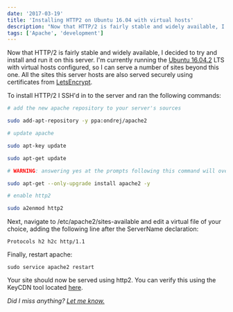 ```yaml
---
date: '2017-03-19'
title: 'Installing HTTP2 on Ubuntu 16.04 with virtual hosts'
description: "Now that HTTP/2 is fairly stable and widely available, I decided to try and install and run it on this server. I'm currently running the Ubuntu 16.04.2 LTS with virtual hosts configured, so I can serve a number of sites beyond this one. All the sites this server hosts are also served securely using certificates from LetsEncrypt."
tags: ['Apache', 'development']
---
```


Now that HTTP/2 is fairly stable and widely available, I decided to try and install and run it on this server. I'm currently running the [Ubuntu 16.04.2](http://releases.ubuntu.com/16.04/) LTS with virtual hosts configured, so I can serve a number of sites beyond this one. All the sites this server hosts are also served securely using certificates from [LetsEncrypt](https://letsencrypt.org/).<!-- excerpt -->

To install HTTP/2 I SSH'd in to the server and ran the following commands:

```bash
# add the new apache repository to your server's sources

sudo add-apt-repository -y ppa:ondrej/apache2

# update apache

sudo apt-key update

sudo apt-get update

# WARNING: answering yes at the prompts following this command will overwrite your apache.conf file located in /etc/apache2

sudo apt-get --only-upgrade install apache2 -y

# enable http2

sudo a2enmod http2
```

Next, navigate to /etc/apache2/sites-available and edit a virtual file of your choice, adding the following line after the ServerName declaration:

`Protocols h2 h2c http/1.1`

Finally, restart apache:

`sudo service apache2 restart`

Your site should now be served using http2. You can verify this using the KeyCDN tool located [here](https://tools.keycdn.com/http2-test).

_Did I miss anything? [Let me know.](mailto:hi@coryd.dev)_
